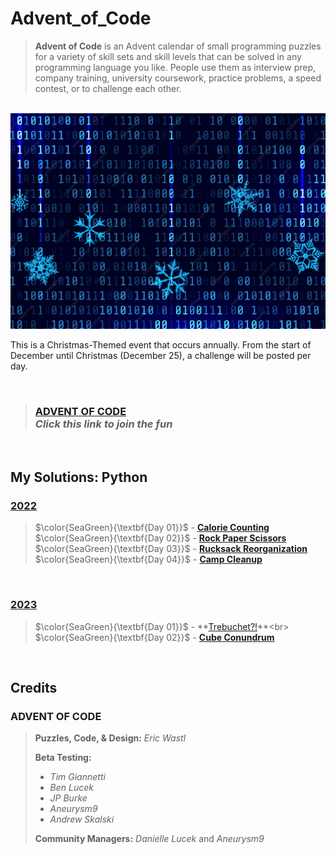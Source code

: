 # Advent_of_Code
> **Advent of Code** is an Advent calendar of small programming puzzles for a variety of skill sets and skill levels that can be solved in any programming language you like. People use them as interview prep, company training, university coursework, practice problems, a speed contest, or to challenge each other.

<br>

<img src=https://github.com/Kyros0718/Advent_of_Code/blob/main/Media/2022/Binary%20Codes%20and%20Snow%20Flakes_%20Landscape.png>

This is a Christmas-Themed event that occurs annually. From the start of December until Christmas (December 25), a challenge will be posted per day.

<br>

> ### [ADVENT OF CODE](https://adventofcode.com/)<br>_Click this link to join the fun_

<br>

## My Solutions: Python
### [2022](https://github.com/Kyros0718/Advent_of_Code/tree/main/Advent_2022) 

>$\color{SeaGreen}{\textbf{Day 01}}$ - **[Calorie Counting](https://github.com/Kyros0718/Advent_of_Code/tree/main/Advent_2022/01-Calorie_Counting)**<br>
$\color{SeaGreen}{\textbf{Day 02}}$ - **[Rock Paper Scissors](https://github.com/Kyros0718/Advent_of_Code/tree/main/Advent_2022/02-Rock_Paper_Scissors)**<br>
$\color{SeaGreen}{\textbf{Day 03}}$ - **[Rucksack Reorganization](https://github.com/Kyros0718/Advent_of_Code/tree/main/Advent_2022/03-Rucksack_Reorganization)**<br>
$\color{SeaGreen}{\textbf{Day 04}}$ - **[Camp Cleanup](https://github.com/Kyros0718/Advent_of_Code/tree/main/Advent_2022/04-Camp_Cleanup)**<br>
<br>

### [2023](https://github.com/Kyros0718/Advent_of_Code/tree/main/Advent_2023) 

>$\color{SeaGreen}{\textbf{Day 01}}$ - **[Trebuchet?!](https://github.com/Kyros0718/Advent_of_Code/tree/main/Advent_2023/01-Trebuchet%3F!)**<br>
$\color{SeaGreen}{\textbf{Day 02}}$ - **[Cube Conundrum](https://github.com/Kyros0718/Advent_of_Code/tree/main/Advent_2023/02-Cube_Conundrum)**<br>
<br>

## Credits
### ADVENT OF CODE 
> **Puzzles, Code, & Design:** _Eric Wastl_
>
> **Beta Testing:**
> - _Tim Giannetti_
> - _Ben Lucek_
> - _JP Burke_
> - _Aneurysm9_
> - _Andrew Skalski_
> 
> **Community Managers:** _Danielle Lucek_ and _Aneurysm9_
